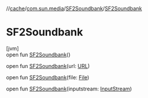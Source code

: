 //[cache](../../../index.md)/[com.sun.media](../index.md)/[SF2Soundbank](index.md)/[SF2Soundbank](-s-f2-soundbank.md)

# SF2Soundbank

[jvm]\
open fun [SF2Soundbank](-s-f2-soundbank.md)()

open fun [SF2Soundbank](-s-f2-soundbank.md)(url: [URL](https://docs.oracle.com/javase/8/docs/api/java/net/URL.html))

open fun [SF2Soundbank](-s-f2-soundbank.md)(file: [File](https://docs.oracle.com/javase/8/docs/api/java/io/File.html))

open fun [SF2Soundbank](-s-f2-soundbank.md)(inputstream: [InputStream](https://docs.oracle.com/javase/8/docs/api/java/io/InputStream.html))
